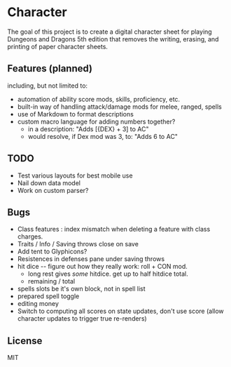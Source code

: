 Character
=========

The goal of this project is to create a digital character sheet for playing Dungeons and Dragons 5th edition that removes the writing, erasing, and printing of paper character sheets. 

## Features (planned)

including, but not limited to:

- automation of ability score mods, skills, proficiency, etc.
- built-in way of handling attack/damage mods for melee, ranged, spells
- use of Markdown to format descriptions
- custom macro language for adding numbers together?
	- in a description: "Adds [{DEX} + 3] to AC"
	- would resolve, if Dex mod was 3, to: "Adds 6 to AC"


## TODO

- Test various layouts for best mobile use
- Nail down data model
- Work on custom parser?

## Bugs

- Class features : index mismatch when deleting a feature with class charges.
- Traits / Info / Saving throws close on save
- Add tent to Glyphicons?
- Resistences in defenses pane under saving throws
- hit dice -- figure out how they really work: roll + CON mod. 
  - long rest gives _some_ hitdice. get up to half hitdice total.
  - remaining / total 
- spells slots be it's own block, not in spell list
- prepared spell toggle
- editing money
- Switch to computing all scores on state updates, don't use score (allow character updates to trigger true re-renders)

    
## License 

MIT

